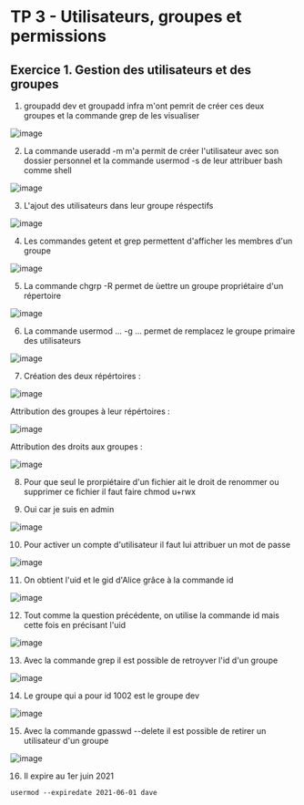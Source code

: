 # TP 3 - Utilisateurs, groupes et permissions

## Exercice 1. Gestion des utilisateurs et des groupes 

1. groupadd dev et groupadd infra m'ont pemrit de créer ces deux groupes et la commande grep de les visualiser 

![image](https://user-images.githubusercontent.com/80455771/191514345-b7a5f22b-84d8-4718-a353-f0b8544de7ac.png)

2. La commande useradd -m m'a permit de créer l'utilisateur avec son dossier personnel et la commande usermod -s de leur attribuer bash comme shell 

![image](https://user-images.githubusercontent.com/80455771/191516962-655be3a0-5dba-4241-977d-8c052fdd993f.png)

3. L'ajout des utilisateurs dans leur groupe réspectifs 

![image](https://user-images.githubusercontent.com/80455771/191517490-59d9c6a2-a574-43a9-9c4c-1bac367efa08.png)

4. Les commandes getent et grep permettent d'afficher les membres d'un groupe 

![image](https://user-images.githubusercontent.com/80455771/191518392-f9e05c05-0b87-42bd-9359-34bf51915e8f.png)

5. La commande chgrp -R permet de ùettre un groupe propriétaire d'un répertoire

![image](https://user-images.githubusercontent.com/80455771/191520299-657908ce-3337-463d-9fae-1482fe91c8cd.png)

6. La commande usermod ... -g ... permet de remplacez le groupe primaire des utilisateurs 

![image](https://user-images.githubusercontent.com/80455771/191522071-00a80fdf-a736-4b4d-9746-322813b7f3aa.png)

7. Création des deux répértoires :

![image](https://user-images.githubusercontent.com/80455771/191522794-e9f6f9d0-a2db-4f29-9337-0fdd99b23ae3.png)

Attribution des groupes à leur répértoires :

![image](https://user-images.githubusercontent.com/80455771/191523804-fda28cc0-f225-483b-a321-044db5629d53.png)

Attribution des droits aux groupes :

![image](https://user-images.githubusercontent.com/80455771/191524454-8840ccb6-8a74-4483-a236-a5931b1624d4.png)

8. Pour que seul le prorpiétaire d'un fichier ait le droit de renommer ou supprimer ce fichier il faut faire chmod u+rwx 

9. Oui car je suis en admin 

![image](https://user-images.githubusercontent.com/80455771/191526398-570d2b2c-5a4b-4269-904e-4a815dda9fa1.png)

10. Pour activer un compte d'utilisateur il faut lui attribuer un mot de passe 

![image](https://user-images.githubusercontent.com/80455771/191527438-d6205229-85f5-46f0-a6a6-0ddb9112b39a.png)

11. On obtient l'uid et le gid d'Alice grâce à la commande id 

![image](https://user-images.githubusercontent.com/80455771/191603785-3aef65e6-c0ac-464d-996b-f3b029ae515a.png)

12. Tout comme la question précédente, on utilise la commande id mais cette fois en précisant l'uid 

![image](https://user-images.githubusercontent.com/80455771/191604080-8e2c4982-7add-4a87-b9a9-689c5a564800.png)

13. Avec la commande grep il est possible de retroyver l'id d'un groupe 

![image](https://user-images.githubusercontent.com/80455771/191606454-03417704-0b96-48f9-a0fa-d84566b3f802.png)


14. Le groupe qui a pour id 1002 est le groupe dev

![image](https://user-images.githubusercontent.com/80455771/191606104-1818be7f-e260-4588-aa50-f93a52b7b11f.png)

15. Avec la commande gpasswd --delete il est possible de retirer un utilisateur d'un groupe 

![image](https://user-images.githubusercontent.com/80455771/191606782-e0bb0165-c65e-4737-8ccb-a6e47ced5115.png)

16.  Il expire au 1er juin 2021
```
usermod --expiredate 2021-06-01 dave
```

